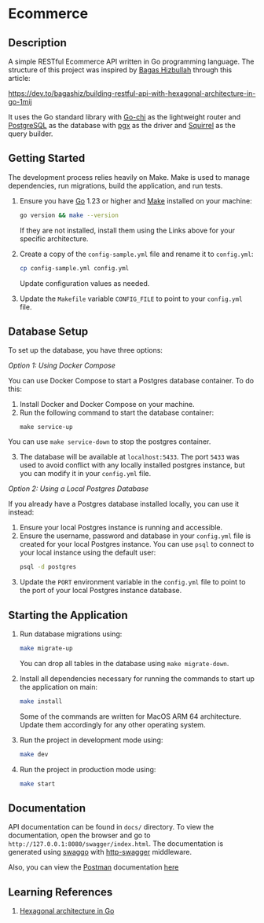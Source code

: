 # Ecommerce

## Description

A simple RESTful Ecommerce API written in Go programming language. The structure of this project was inspired by [Bagas Hizbullah](https://github.com/bagashiz) through this article:

https://dev.to/bagashiz/building-restful-api-with-hexagonal-architecture-in-go-1mij

It uses the Go standard library with [Go-chi](https://gin-gonic.com/) as the lightweight router and [PostgreSQL](https://www.postgresql.org/) as the database with [pgx](https://github.com/jackc/pgx/) as the driver and [Squirrel](https://github.com/Masterminds/squirrel/) as the query builder. 

## Getting Started

The development process relies heavily on Make. Make is used to manage dependencies, run migrations, build the application, and run tests.

1. Ensure you have [Go](https://go.dev/) 1.23 or higher and [Make](https://www.gnu.org/software/make/) installed on your machine:

    ```bash
    go version && make --version
    ```
    If they are not installed, install them using the Links above for your specific architecture.
2. Create a copy of the `config-sample.yml` file and rename it to `config.yml`:

    ```bash
    cp config-sample.yml config.yml
    ```
    Update configuration values as needed.

3. Update the `Makefile` variable `CONFIG_FILE` to point to your `config.yml` file.

## Database Setup

To set up the database, you have three options:


*Option 1: Using Docker Compose*

You can use Docker Compose to start a Postgres database container. To do this:


1. Install Docker and Docker Compose on your machine.
2. Run the following command to start the database container:
    ```
    make service-up
    ```
You can use `make service-down` to stop the postgres container.

3. The database will be available at `localhost:5433`. The port `5433` was used to avoid conflict with any locally installed postgres instance, but you can modify it in your `config.yml` file.

*Option 2: Using a Local Postgres Database*

If you already have a Postgres database installed locally, you can use it instead:


1. Ensure your local Postgres instance is running and accessible.
2. Ensure the username, password and database in your `config.yml` file is created for your local Postgres instance. You can use `psql` to connect to your local instance using the default user:
    ```bash
    psql -d postgres
    ```
3. Update the `PORT` environment variable in the `config.yml` file to point to the port of your local Postgres instance database.


## Starting the Application

1. Run database migrations using:

    ```bash
    make migrate-up
    ```
    You can drop all tables in the database using `make migrate-down`.

2. Install all dependencies necessary for running the commands to start up the application on main:

    ```bash
    make install
    ```

    Some of the commands are written for MacOS ARM 64 architecture. Update them accordingly for any other operating system.

3. Run the project in development mode using:

    ```bash
    make dev
    ```
4. Run the project in production mode using:
    ```bash
    make start
    ```

## Documentation

API documentation can be found in `docs/` directory. To view the documentation, open the browser and go to `http://127.0.0.1:8080/swagger/index.html`. The documentation is generated using [swaggo](https://github.com/swaggo/swag/) with [http-swagger](https://github.com/swaggo/http-swagger/) middleware.

Also, you can view the [Postman](https://www.postman.com/) documentation [here](https://documenter.getpostman.com/view/27735481/2sAYJ6CKfj)

## Learning References

1. [Hexagonal architecture in Go](https://dev.to/bagashiz/building-restful-api-with-hexagonal-architecture-in-go-1mij)
